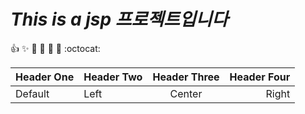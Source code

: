 # *This is a jsp 프로젝트입니다*
:+1: :sparkles: :camel: :tada: :rocket: :metal: :octocat: 
   
| Header One | Header Two | Header Three | Header Four |
| ---------- | :--------- | :----------: | ----------: |
| Default    | Left       | Center       | Right       |
